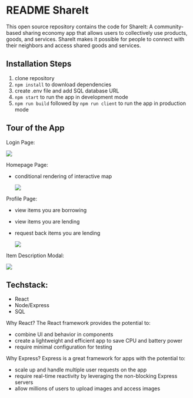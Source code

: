 # README ShareIt

This open source repository contains the code for ShareIt: A community-based sharing economy app that allows users to collectively use products, goods, and services. ShareIt makes it possible for people to connect with their neighbors and access shared goods and services.
## Installation Steps

1. clone repository
2. `npm install` to download dependencies
3. create .env file and add SQL database URL
3. `npm start` to run the app in development mode
4. `npm run build` followed by `npm run client` to run the app in production mode 

## Tour of the App

Login Page: 

  ![](./Frontend/Images/login_screenshot.png)

Homepage Page: 
- conditional rendering of interactive map

  ![](./Frontend/Images/homepage_screenshot.png)

Profile Page:
- view items you are borrowing
- view items you are lending
- request back items you are lending

  ![](./Frontend/Images/profile_screenshot.png)

Item Description Modal: 

  ![](./Frontend/Images/itempage_screenshot.png)

## Techstack:
- React
- Node/Express
- SQL

Why React? 
The React framework provides the potential to:
- combine UI and behavior in components
- create a lightweight and efficient app to save CPU and battery power
- require minimal configuration for testing

Why Express?
Express is a great framework for apps with the potential to: 
- scale up and handle multiple user requests on the app 
- require real-time reactivity by leveraging the non-blocking Express servers
- allow millions of users to upload images and access images

